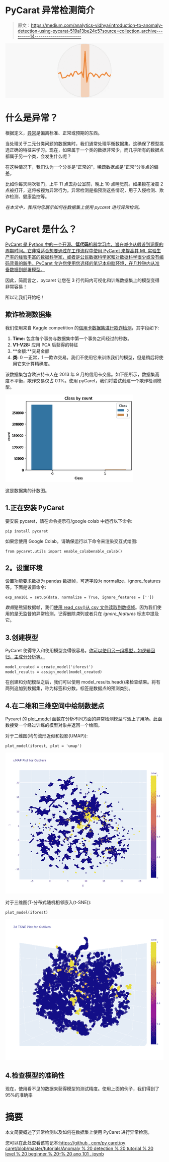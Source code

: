 # PyCarat 异常检测简介

> 原文：<https://medium.com/analytics-vidhya/introduction-to-anomaly-detection-using-pycarat-519a13be24c5?source=collection_archive---------14----------------------->

![](img/7c88ed358996702f30a99274cb86da3f.png)

# 什么是异常？

根据定义，[异常](https://en.wikipedia.org/wiki/Anomaly_detection)是偏离标准、正常或预期的东西。

当处理关于二元分类问题的数据集时，我们通常处理平衡数据集。这确保了模型挑选正确的特征来学习。现在，如果属于一个类的数据非常少，而几乎所有的数据点都属于另一个类，会发生什么呢？

在这种情况下，我们认为一个分类是“正常的”，稀疏数据点是“正常”分类点的偏差。

比如你每天两次锁门，上午 11 点去办公室前，晚上 10 点睡觉前。如果锁在凌晨 2 点被打开，这将被视为异常行为。异常检测是指预测这些情况，用于入侵检测、欺诈检测、健康监控等。

*在本文中，我将向您展示如何在数据集上使用 pycaret 进行异常检测。*

# PyCaret 是什么？

[PyCaret 是 Python 中的一个开源、**低代码**机器学习库，旨在减少从假设到洞察的周期时间。它非常适合想要通过在工作流程中使用 PyCaret 来提高其 ML 实验生产率的经验丰富的数据科学家，或者是公民数据科学家和对数据科学很少或没有编码背景的新手。PyCaret 允许您使用您选择的笔记本电脑环境，在几秒钟内从准备数据到部署模型。](https://pycaret.org/guide/)

因此，简而言之，pycaret 让您在 3 行代码内可视化和训练数据集上的模型变得非常容易！

所以让我们开始吧！

## 欺诈检测数据集

我们使用来自 Kaggle competition 的[信用卡数据集进行欺诈检测](https://www.kaggle.com/mlg-ulb/creditcardfraud)，其字段如下:

1.  **Time:** 包含每个事务与数据集中第一个事务之间经过的秒数。
2.  **V1-V28:** 应用 PCA 后获得的特征
3.  **金额:**交易金额
4.  **类:** 0 —正常，1 —欺诈交易。我们不使用它来训练我们的模型，但是稍后将使用它来计算精确度。

该数据集包含欧洲持卡人在 2013 年 9 月的信用卡交易。如下图所示，数据集高度不平衡，欺诈交易仅占 0.1%。使用 pyCaret，我们将尝试创建一个欺诈检测模型。

![](img/90eb62a6ebcca6bda35bc5d3641b3ae7.png)

这是数据集的计数图。

## 1.正在安装 PyCaret

要安装 pycaret，请在命令提示符/google colab 中运行以下命令:

```
pip install pycaret
```

如果您使用 Google Colab，请确保运行以下命令来渲染交互式绘图:

```
from pycaret.utils import enable_colabenable_colab()
```

## **2。设置环境**

设置功能要求数据为 pandas 数据帧，可选字段为 normalize、ignore_features 等。下面是设置命令:

```
exp_ano101 = setup(data, normalize = True, ignore_features = [''])
```

*数据*是熊猫数据帧，我们[使用 read_csv()从 csv 文件读取到数据帧](https://towardsdatascience.com/3-ways-to-load-csv-files-into-colab-7c14fcbdcb92)。因为我们使用的是无监督的异常检测，记得删除*类*列或者只在 *ignore_features* 标志中提及它。

## 3.创建模型

PyCaret 使得导入和使用模型变得很容易。[你可以使用另一组模型，如逻辑回归、主成分分析等。](https://pycaret.org/create-model/)

```
model_created = create_model('iforest')
model_results = assign_model(model_created)
```

在创建和分配模型之后，我们可以使用 model_results.head()来检查结果。将有两列追加到数据集，称为标签和分数。标签是数据点的预测类别。

## 4.在二维和三维空间中绘制数据点

Pycaret 的 [plot_model](https://pycaret.org/plot-model/) 函数在分析不同方面的异常检测模型时派上了用场。此函数接受一个经过训练的模型对象并返回一个绘图。

对于二维图(均匀流形近似和投影(UMAP)):

```
plot_model(iforest, plot = 'umap')
```

![](img/20795052c9384592aefefda6b55f4367.png)

对于三维图(T-分布式随机相邻嵌入(t-SNE)):

```
plot_model(iforest)
```

![](img/a3515587ac66cc56919ec267ba3aa8e9.png)

## 4.检查模型的准确性

现在，使用看不见的数据来获得模型的测试精度。使用上面的例子，我们得到了 95%的准确率

# 摘要

本文简要概述了异常检测以及如何在数据集上使用 PyCaret 进行异常检测。

您可以在此处查看该笔记本:[https://github . com/py caret/py caret/blob/master/tutorials/Anomaly % 20 detection % 20 tutorial % 20 level % 20 beginner % 20-% 20 ano 101 . ipynb](https://github.com/pycaret/pycaret/blob/master/tutorials/Anomaly%20Detection%20Tutorial%20Level%20Beginner%20-%20ANO101.ipynb)